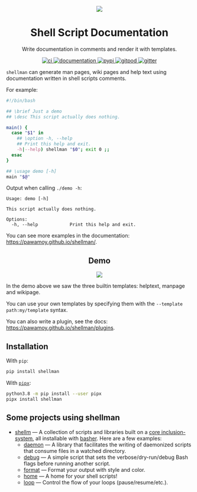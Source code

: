 <p align="center">
  <img src="https://rawgit.com/pawamoy/shellman/master/logo.png">
</p>

<h1 align="center">Shell Script Documentation</h1>

<p align="center">Write documentation in comments and render it with templates.</p>

<p align="center">
  <a href="https://github.com/pawamoy/shellman/actions?query=workflow%3Aci">
    <img alt="ci" src="https://github.com/pawamoy/shellman/workflows/ci/badge.svg" />
  </a>
  <a href="https://pawamoy.github.io/shellman/">
    <img alt="documentation" src="https://img.shields.io/badge/docs-mkdocs%20material-blue.svg?style=flat" />
  </a>
  <a href="https://pypi.org/project/shellman/">
    <img alt="pypi" src="https://img.shields.io/pypi/v/shellman.svg" />
  </a>
  <a href="https://gitpod.io/#https://github.com/pawamoy/shellman">
    <img alt="gitpod" src="https://img.shields.io/badge/gitpod-workspace-blue.svg?style=flat" />
  </a>
  <a href="https://gitter.im/shellman/community">
    <img alt="gitter" src="https://badges.gitter.im/join%20chat.svg" />
  </a>
</p>

`shellman` can generate man pages, wiki pages and help text
using documentation written in shell scripts comments.

For example:

```bash
#!/bin/bash

## \brief Just a demo
## \desc This script actually does nothing.

main() {
  case "$1" in
    ## \option -h, --help
    ## Print this help and exit.
    -h|--help) shellman "$0"; exit 0 ;;
  esac
}

## \usage demo [-h]
main "$@"
```

Output when calling ``./demo -h``:

```
Usage: demo [-h]

This script actually does nothing.

Options:
  -h, --help            Print this help and exit.
```

You can see more examples in the documentation: https://pawamoy.github.io/shellman/.

<h2 align="center">Demo</h2>
<p align="center"><img src="https://rawgit.com/pawamoy/shellman/master/demo.svg"></p>

In the demo above we saw the three builtin templates:
helptext, manpage and wikipage.

You can use your own templates
by specifying them with the ``--template path:my/template`` syntax.

You can also write a plugin, see the docs: https://pawamoy.github.io/shellman/plugins.

## Installation

With `pip`:

```bash
pip install shellman
```

With [`pipx`](https://github.com/pipxproject/pipx):

```bash
python3.8 -m pip install --user pipx
pipx install shellman
```

## Some projects using shellman

- [shellm](https://github.com/shellm-org) —
  A collection of scripts and libraries
  built on a [core inclusion-system](https://github.com/shellm-org/core),
  all installable with [basher](https://github.com/basherpm/basher).
  Here are a few examples:
  - [daemon](https://github.com/shellm-org/daemon) —
    A library that facilitates the writing of daemonized scripts that consume
    files in a watched directory.
  - [debug](https://github.com/shellm-org/debug) —
    A simple script that sets the verbose/dry-run/debug
    Bash flags before running another script.
  - [format](https://github.com/shellm-org/format) —
    Format your output with style and color.
  - [home](https://github.com/shellm-org/home) —
    A home for your shell scripts! 
  - [loop](https://github.com/shellm-org/loop) —
    Control the flow of your loops (pause/resume/etc.).
